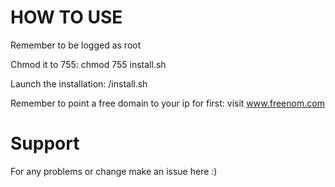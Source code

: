 # HOW TO USE
Remember to be logged as root

Chmod it to 755: chmod 755 install.sh

Launch the installation: /install.sh

Remember to point a free domain to your ip for first: visit www.freenom.com

# Support
For any problems or change make an issue here :)
